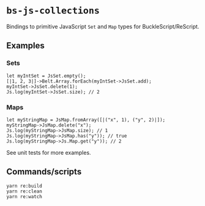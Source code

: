 # `bs-js-collections`

Bindings to primitive JavaScript `Set` and `Map` types for BuckleScript/ReScript.

## Examples

### Sets

```reason
let myIntSet = JsSet.empty();
[|1, 2, 3|]->Belt.Array.forEach(myIntSet->JsSet.add);
myIntSet->JsSet.delete(1);
Js.log(myIntSet->JsSet.size); // 2
```

### Maps

```reason
let myStringMap = JsMap.fromArray([|("x", 1), ("y", 2)|]);
myStringMap->JsMap.delete("x");
Js.log(myStringMap->JsMap.size); // 1
Js.log(myStringMap->JsMap.has("y")); // true
Js.log(myStringMap->Js.Map.get("y")); // 2
```

See unit tests for more examples.

## Commands/scripts

```
yarn re:build
yarn re:clean
yarn re:watch
```
